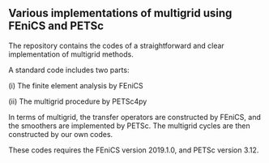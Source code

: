 
Various implementations of multigrid using FEniCS and PETSc
-----------------------------------------------------------
The repository contains the codes of a straightforward and clear 
implementation of multigrid methods.

A standard code includes two parts:

(i) The finite element analysis by FEniCS

(ii) The multigrid procedure by PETSc4py

In terms of multigrid, the transfer operators are constructed
by FEniCS, and the smoothers are implemented by PETSc.
The multigrid cycles are then constructed by our own codes.

These codes requires the FEniCS version 2019.1.0, and PETSc version 3.12.
